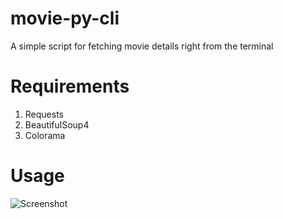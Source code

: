 # movie-py-cli
A simple script for fetching movie details right from the terminal

# Requirements
 1. Requests
 2. BeautifulSoup4
 3. Colorama
# Usage
![Screenshot](https://user-images.githubusercontent.com/29385192/36032231-59313912-0dd3-11e8-92b3-a59cee4de4c8.PNG)
